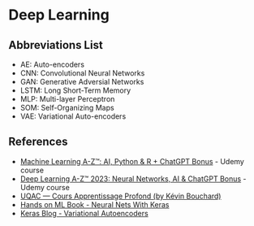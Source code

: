 # Deep Learning

## Abbreviations List

* AE: Auto-encoders 
* CNN: Convolutional Neural Networks 
* GAN: Generative Adversial Networks
* LSTM: Long Short-Term Memory 
* MLP: Multi-layer Perceptron
* SOM: Self-Organizing Maps
* VAE: Variational Auto-encoders

## References

* [Machine Learning A-Z™: AI, Python & R + ChatGPT Bonus](https://www.udemy.com/course/machinelearning/) - Udemy course
* [Deep Learning A-Z™ 2023: Neural Networks, AI & ChatGPT Bonus](https://www.udemy.com/course/deeplearning/) - Udemy course
* [UQAC — Cours Apprentissage Profond (by Kévin Bouchard)](https://programmes.uqac.ca/8INF892)
* [Hands on ML Book - Neural Nets With Keras](https://github.com/ageron/handson-ml2/blob/master/10_neural_nets_with_keras.ipynb)
* [Keras Blog - Variational Autoencoders](https://keras.io/examples/generative/vae/)
